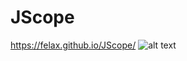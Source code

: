 # JScope
https://felax.github.io/JScope/
![alt text](https://github.com/felax/JScope/blob/main/screenshot.jpg?raw=true)
